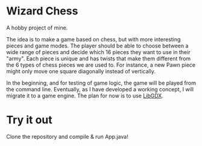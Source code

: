 # Wizard Chess

A hobby project of mine.

The idea is to make a game based on chess, but with more interesting pieces and game modes. The player should be able to choose between a wide range of pieces and decide which 16 pieces they want to use in their "army". Each piece is unique and has twists that make them different from the 6 types of chess pieces we are used to. For instance, a new Pawn piece might only move one square diagonally instead of vertically.

In the beginning, and for testing of game logic, the game will be played from the command line. Eventually, as I have developed a working concept, I will migrate it to a game engine. The plan for now is to use [LibGDX](https://libgdx.com/).

# Try it out

Clone the repository and compile & run App.java!
